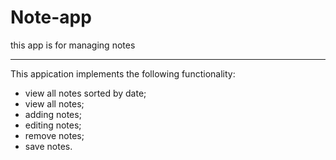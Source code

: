 # Note-app

this app is for managing notes 
***
This appication implements the following functionality:
* view all notes sorted by date;
* view all notes;
* adding notes;
* editing notes;
* remove notes;
* save notes.